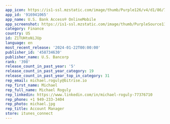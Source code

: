 ```yaml
---
app_icon: https://is1-ssl.mzstatic.com/image/thumb/Purple126/v4/d1/86/73/d1867371-e7dd-a9d0-4a25-b7be50e574fb/AppIcon-0-0-1x_U007emarketing-0-6-0-85-220.png/1024x1024bb.png
app_id: '916941065'
app_name: U.S. Bank Access® OnlineMobile
app_screenshot: https://is1-ssl.mzstatic.com/image/thumb/PurpleSource116/v4/98/87/12/988712c2-d7be-aa5f-d537-ff10c0c1c5f4/635616d8-69bb-497f-81c0-42bdc991c5c5_iPhone-XS-OSN23_USB.png/1242x2688bb.png
category: Finance
country: US
id: Z1TUHtoNiJUp
language: en
most_recent_release: '2024-01-22T00:00:00'
publisher_id: '458734630'
publisher_name: U.S. Bancorp
rank: '398'
release_count_in_past_year: '5'
release_count_in_past_year_category: 19
release_count_in_past_year_top_in_category: 31
rep_email: michael.roguly@bitrise.io
rep_first_name: Michael
rep_full_name: Michael Roguly
rep_linkedin: https://www.linkedin.com/in/michael-roguly-77376710
rep_phone: +1 949-233-3404
rep_photo: michael.jpg
rep_title: Account Manager
store: itunes_connect
---
```

